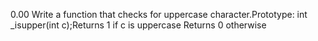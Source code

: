 0.00 Write a function that checks for uppercase character.Prototype: int _isupper(int c);Returns 1 if c is uppercase Returns 0 otherwise